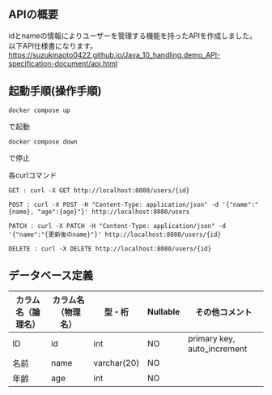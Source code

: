 ## APIの概要  

idとnameの情報によりユーザーを管理する機能を持ったAPIを作成しました。  
以下API仕様書になります。  
https://suzukinaoto0422.github.io/Java_10_handling.demo_API-specification-document/api.html  

## 起動手順(操作手順)  
```  
docker compose up  
```  
で起動  
```  
docker compose down  
``` 
で停止  

各curlコマンド
```  
GET : curl -X GET http://localhost:8080/users/{id}  

POST : curl -X POST -H "Content-Type: application/json" -d '{"name":"{name}, "age":{age}"}' http://localhost:8080/users  

PATCH : curl -X PATCH -H "Content-Type: application/json" -d '{"name":"{更新後のname}"}' http://localhost:8080/users/{id}  

DELETE : curl -X DELETE http://localhost:8080/users/{id}  
```  

## データベース定義

|カラム名（論理名）|カラム名（物理名）|型・桁|Nullable|その他コメント|
|---|---|---|---|---|
|ID|id|int|NO|primary key, auto_increment|
|名前|name|varchar(20)|NO|  
|年齢|age|int|NO|
